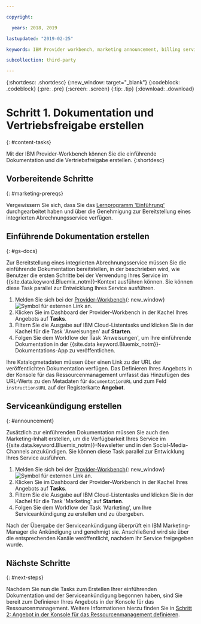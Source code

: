 ```yaml
---

copyright:

  years: 2018, 2019

lastupdated: "2019-02-25"

keywords: IBM Provider workbench, marketing announcement, billing service

subcollection: third-party

---
```


{:shortdesc: .shortdesc}
{:new_window: target="_blank"}
{:codeblock: .codeblock}
{:pre: .pre}
{:screen: .screen}
{:tip: .tip}
{:download: .download}

# Schritt 1. Dokumentation und Vertriebsfreigabe erstellen
{: #content-tasks}

Mit der IBM Provider-Workbench können Sie die einführende Dokumentation und die Vertriebsfreigabe erstellen.
{:shortdesc}

## Vorbereitende Schritte
{: #marketing-prereqs}

Vergewissern Sie sich, dass Sie das [Lernprogramm 'Einführung'](/docs/third-party?topic=third-party-get-started#get-started) durchgearbeitet haben und über die Genehmigung zur Bereitstellung eines integrierten Abrechnungsservice verfügen.

## Einführende Dokumentation erstellen
{: #gs-docs}

Zur Bereitstellung eines integrierten Abrechnungsservice müssen Sie die einführende Dokumentation bereitstellen, in der beschrieben wird, wie Benutzer die ersten Schritte bei der Verwendung Ihres Service im {{site.data.keyword.Bluemix_notm}}-Kontext ausführen können. Sie können diese Task parallel zur Entwicklung Ihres Service ausführen.

1. Melden Sie sich bei der [Provider-Workbench](https://www.ibm.com/marketplace/workbench/){: new_window} ![Symbol für externen Link](../icons/launch-glyph.svg "Symbol für externen Link") an.
2. Klicken Sie im Dashboard der Provider-Workbench in der Kachel Ihres Angebots auf **Tasks**.
3. Filtern Sie die Ausgabe auf IBM Cloud-Listentasks und klicken Sie in der Kachel für die Task 'Anweisungen' auf **Starten**.
4. Folgen Sie dem Workflow der Task 'Anweisungen', um Ihre einführende Dokumentation in der {{site.data.keyword.Bluemix_notm}}-Dokumentations-App zu veröffentlichen.

Ihre Katalogmetadaten müssen über einen Link zu der URL der veröffentlichten Dokumentation verfügen. Das Definieren Ihres Angebots in der Konsole für das Ressourcenmanagement umfasst das Hinzufügen des URL-Werts zu den Metadaten für `documentationURL` und zum Feld `instructionsURL` auf der Registerkarte **Angebot**.

## Serviceankündigung erstellen
{: #announcement}

Zusätzlich zur einführenden Dokumentation müssen Sie auch den Marketing-Inhalt erstellen, um die Verfügbarkeit Ihres Service im {{site.data.keyword.Bluemix_notm}}-Newsletter und in den Social-Media-Channels anzukündigen. Sie können diese Task parallel zur Entwicklung Ihres Service ausführen.

1. Melden Sie sich bei der [Provider-Workbench](https://www.ibm.com/marketplace/workbench/){: new_window} ![Symbol für externen Link](../icons/launch-glyph.svg "Symbol für externen Link") an.
2. Klicken Sie im Dashboard der Provider-Workbench in der Kachel Ihres Angebots auf **Tasks**.
3. Filtern Sie die Ausgabe auf IBM Cloud-Listentasks und klicken Sie in der Kachel für die Task 'Marketing' auf **Starten**.
4. Folgen Sie dem Workflow der Task 'Marketing', um Ihre Serviceankündigung zu erstellen und zu übergeben.

Nach der Übergabe der Serviceankündigung überprüft ein IBM Marketing-Manager die Ankündigung und genehmigt sie. Anschließend wird sie über die entsprechenden Kanäle veröffentlicht, nachdem Ihr Service freigegeben wurde.

## Nächste Schritte
{: #next-steps}

Nachdem Sie nun die Tasks zum Erstellen Ihrer einführenden Dokumentation und der Serviceankündigung begonnen haben, sind Sie bereit zum Definieren Ihres Angebots in der Konsole für das Ressourcenmanagement. Weitere Informationen hierzu finden Sie in [Schritt 2: Angebot in der Konsole für das Ressourcenmanagement definieren](/docs/third-party?topic=third-party-step2-define#step2-define).
